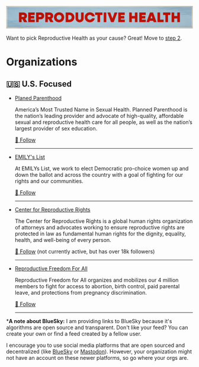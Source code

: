 ![Reproductive Health](../../assets/Causes-Reproductive.png)

Want to pick Reproductive Health as your cause? Great! Move to [step 2](../../steps/step2/README.md).

# Organizations

## 🇺🇸 U.S. Focused

- [Planed Parenthood](https://www.plannedparenthood.org/)

  America’s Most Trusted Name in Sexual Health. Planned Parenthood is the nation’s leading provider and advocate of high-quality, affordable sexual and reproductive health care for all people, as well as the nation’s largest provider of sex education.

  <a href="https://bsky.app/profile/ppfa.bsky.social" title="Follow on BlueSky Social">🦋 Follow</a> 

  ---

- [EMILY's List](https://emilyslist.org/)

  At EMILYs List, we work to elect Democratic pro-choice women up and down the ballot and across the country with a goal of fighting for our rights and our communities.

  <a href="https://bsky.app/profile/emilyslist.bsky.social" title="Follow on BlueSky Social">🦋 Follow</a> 

  ---

- [Center for Reproductive Rights](https://reproductiverights.org/)

  The Center for Reproductive Rights is a global human rights organization of attorneys and advocates working to ensure reproductive rights are protected in law as fundamental human rights for the dignity, equality, health, and well-being of every person.

    <a href="https://bsky.app/profile/repro-rights.bsky.social" title="Follow on BlueSky Social">🦋 Follow</a>  (not currently active, but has over 18k followers)

  ---

- [Reproductive Freedom For All](https://reproductivefreedomforall.org/)

  Reproductive Freedom for All organizes and mobilizes our 4 million members to fight for access to abortion, birth control, paid parental leave, and protections from pregnancy discrimination.

  <a href="https://bsky.app/profile/reproductivefreedomforall.org" title="Follow on BlueSky Social">🦋 Follow</a>

  ---

***A note about BlueSky:** I am providing links to BlueSky because it's algorithms are open source and transparent. Don't like your feed? You can create your own or find a feed created by a fellow user.

I encourage you to use social media platforms that are open sourced and decentralized (like [BlueSky](https://bsky.app/) or [Mastodon](https://joinmastodon.org/)). However, your organization might not have an account on these newer platforms, so go where your orgs are.  